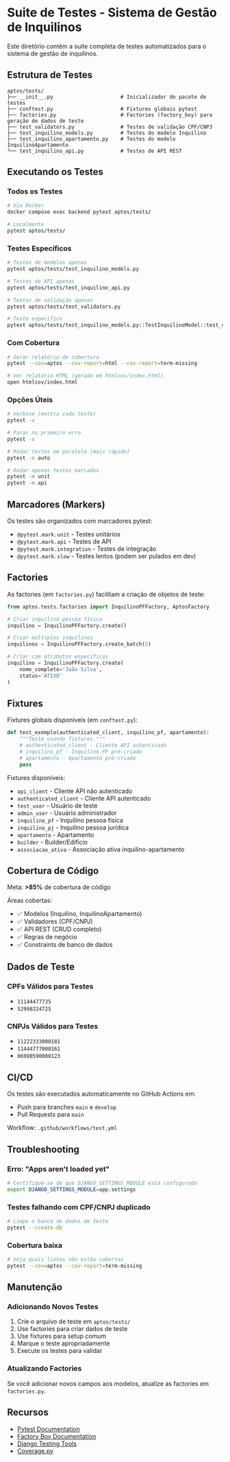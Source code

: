 # Suite de Testes - Sistema de Gestão de Inquilinos

Este diretório contém a suite completa de testes automatizados para o sistema de gestão de inquilinos.

## Estrutura de Testes

```
aptos/tests/
├── __init__.py                      # Inicializador do pacote de testes
├── conftest.py                      # Fixtures globais pytest
├── factories.py                     # Factories (factory_boy) para geração de dados de teste
├── test_validators.py               # Testes de validação CPF/CNPJ
├── test_inquilino_models.py         # Testes do modelo Inquilino
├── test_inquilino_apartamento.py    # Testes do modelo InquilinoApartamento
└── test_inquilino_api.py            # Testes de API REST
```

## Executando os Testes

### Todos os Testes
```bash
# Via Docker
docker compose exec backend pytest aptos/tests/

# Localmente
pytest aptos/tests/
```

### Testes Específicos
```bash
# Testes de modelos apenas
pytest aptos/tests/test_inquilino_models.py

# Testes de API apenas
pytest aptos/tests/test_inquilino_api.py

# Testes de validação apenas
pytest aptos/tests/test_validators.py

# Teste específico
pytest aptos/tests/test_inquilino_models.py::TestInquilinoModel::test_create_inquilino_pf_valido
```

### Com Cobertura
```bash
# Gerar relatório de cobertura
pytest --cov=aptos --cov-report=html --cov-report=term-missing

# Ver relatório HTML (gerado em htmlcov/index.html)
open htmlcov/index.html
```

### Opções Úteis
```bash
# Verbose (mostra cada teste)
pytest -v

# Parar no primeiro erro
pytest -x

# Rodar testes em paralelo (mais rápido)
pytest -n auto

# Rodar apenas testes marcados
pytest -m unit
pytest -m api
```

## Marcadores (Markers)

Os testes são organizados com marcadores pytest:

- `@pytest.mark.unit` - Testes unitários
- `@pytest.mark.api` - Testes de API
- `@pytest.mark.integration` - Testes de integração
- `@pytest.mark.slow` - Testes lentos (podem ser pulados em dev)

## Factories

As factories (em `factories.py`) facilitam a criação de objetos de teste:

```python
from aptos.tests.factories import InquilinoPFFactory, AptosFactory

# Criar inquilino pessoa física
inquilino = InquilinoPFFactory.create()

# Criar múltiplos inquilinos
inquilinos = InquilinoPFFactory.create_batch(5)

# Criar com atributos específicos
inquilino = InquilinoPFFactory.create(
    nome_completo='João Silva',
    status='ATIVO'
)
```

## Fixtures

Fixtures globais disponíveis (em `conftest.py`):

```python
def test_exemplo(authenticated_client, inquilino_pf, apartamento):
    """Teste usando fixtures."""
    # authenticated_client - Cliente API autenticado
    # inquilino_pf - Inquilino PF pré-criado
    # apartamento - Apartamento pré-criado
    pass
```

Fixtures disponíveis:
- `api_client` - Cliente API não autenticado
- `authenticated_client` - Cliente API autenticado
- `test_user` - Usuário de teste
- `admin_user` - Usuário administrador
- `inquilino_pf` - Inquilino pessoa física
- `inquilino_pj` - Inquilino pessoa jurídica
- `apartamento` - Apartamento
- `builder` - Builder/Edifício
- `associacao_ativa` - Associação ativa inquilino-apartamento

## Cobertura de Código

Meta: **>85%** de cobertura de código

Áreas cobertas:
- ✅ Modelos (Inquilino, InquilinoApartamento)
- ✅ Validadores (CPF/CNPJ)
- ✅ API REST (CRUD completo)
- ✅ Regras de negócio
- ✅ Constraints de banco de dados

## Dados de Teste

### CPFs Válidos para Testes
- `11144477735`
- `52998224725`

### CNPJs Válidos para Testes
- `11222333000181`
- `11444777000161`
- `06990590000123`

## CI/CD

Os testes são executados automaticamente no GitHub Actions em:
- Push para branches `main` e `develop`
- Pull Requests para `main`

Workflow: `.github/workflows/test.yml`

## Troubleshooting

### Erro: "Apps aren't loaded yet"
```bash
# Certifique-se de que DJANGO_SETTINGS_MODULE está configurado
export DJANGO_SETTINGS_MODULE=app.settings
```

### Testes falhando com CPF/CNPJ duplicado
```bash
# Limpe o banco de dados de teste
pytest --create-db
```

### Cobertura baixa
```bash
# Veja quais linhas não estão cobertas
pytest --cov=aptos --cov-report=term-missing
```

## Manutenção

### Adicionando Novos Testes

1. Crie o arquivo de teste em `aptos/tests/`
2. Use factories para criar dados de teste
3. Use fixtures para setup comum
4. Marque o teste apropriadamente
5. Execute os testes para validar

### Atualizando Factories

Se você adicionar novos campos aos modelos, atualize as factories em `factories.py`.

## Recursos

- [Pytest Documentation](https://docs.pytest.org/)
- [Factory Boy Documentation](https://factoryboy.readthedocs.io/)
- [Django Testing Tools](https://docs.djangoproject.com/en/stable/topics/testing/)
- [Coverage.py](https://coverage.readthedocs.io/)
